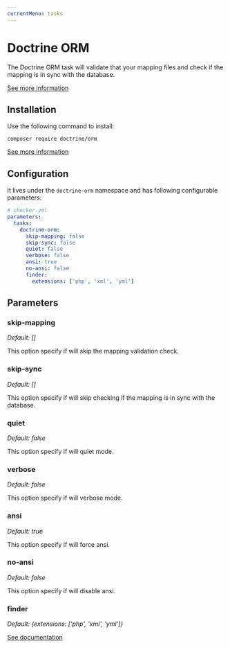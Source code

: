 ```yaml
---
currentMenu: tasks
---
```


# Doctrine ORM

The Doctrine ORM task will validate that your mapping files and check if the mapping is in sync with the database.

[See more information](http://doctrine-project.org/)

## Installation

Use the following command to install:

```
composer require doctrine/orm
```

[See more information](http://docs.doctrine-project.org/projects/doctrine-orm/en/latest/reference/configuration.html)

## Configuration

It lives under the `doctrine-orm` namespace and has following configurable parameters:

```yaml
# checker.yml
parameters:
  tasks:
    doctrine-orm:
      skip-mapping: false
      skip-sync: false
      quiet: false
      verbose: false
      ansi: true
      no-ansi: false
      finder:
        extensions: ['php', 'xml', 'yml']
```

## Parameters

### skip-mapping

*Default: []*

This option specify if will skip the mapping validation check.

### skip-sync

*Default: []*

This option specify if will skip checking if the mapping is in sync with the database.

### quiet

*Default: false*

This option specify if will quiet mode.

### verbose

*Default: false*

This option specify if will verbose mode.

### ansi

*Default: true*

This option specify if will force ansi.

### no-ansi

*Default: false*

This option specify if will disable ansi.

### finder

*Default: {extensions: ['php', 'xml', 'yml']}*

[See documentation](../tasks.md#finder)
